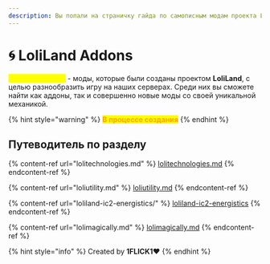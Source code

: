 ```yaml
---
description: Вы попали на страничку гайда по самописным модам проекта LoliLand
---
```


# 🌀 LoliLand Addons

<mark style="color:yellow;">**LoliLand Addons**</mark> - моды, которые были созданы проектом **LoliLand**, с целью разнообразить игру на наших серверах. Среди них вы сможете найти как аддоны, так и совершенно новые моды со своей уникальной механикой.

{% hint style="warning" %}
<mark style="color:orange;">**В процессе создания**</mark>
{% endhint %}

## Путеводитель по разделу

{% content-ref url="lolitechnologies.md" %}
[lolitechnologies.md](lolitechnologies.md)
{% endcontent-ref %}

{% content-ref url="loliutility.md" %}
[loliutility.md](loliutility.md)
{% endcontent-ref %}

{% content-ref url="loliland-ic2-energistics/" %}
[loliland-ic2-energistics](loliland-ic2-energistics/)
{% endcontent-ref %}

{% content-ref url="lolimagically.md" %}
[lolimagically.md](lolimagically.md)
{% endcontent-ref %}

{% hint style="info" %}
Created by **1FLICK1**:heart:
{% endhint %}
